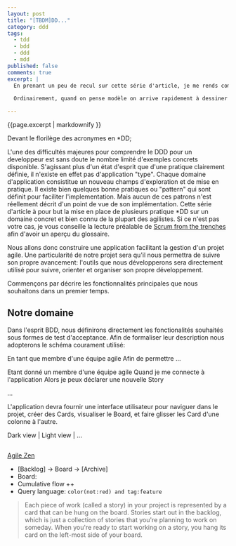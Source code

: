 ```yaml
---
layout: post
title: "[TBDM]DD..."
category: ddd
tags:
  - tdd
  - bdd
  - ddd
  - mdd
published: false
comments: true
excerpt: |
  En prenant un peu de recul sur cette série d'article, je me rends compte que j'ai très vite survollé le domaine pour m'interesser à l'implémentation de l'application. Même si le domaine est relativement clair dans ma tête, il est important que je passe un peu de temps à le mettre à plat: c'est d'ailleurs le but de cette série d'articles.
  
  Ordinairement, quand on pense modèle on arrive rapidement à dessiner une sorte de diagramme de classe. Je ne vais pas y échapper afin d'avoir une base de discussion.

---
```


{{page.excerpt | markdownify }}


Devant le florilège des acronymes en *DD;

L'une des difficultés majeures pour comprendre le DDD pour un developpeur est sans doute le nombre limité d'exemples concrets disponible. S'agissant plus d'un état d'esprit que d'une pratique clairement définie, il n'existe en effet pas d'application "type". Chaque domaine d'application consistitue un nouveau champs d'exploration et de mise en pratique. Il existe bien quelques bonne pratiques ou "pattern" qui sont définit pour faciliter l'implementation. Mais aucun de ces patrons n'est réellement décrit d'un point de vue de son implémentation.
Cette série d'article à pour but la mise en place de plusieurs pratique *DD sur un domaine concret et bien connu de la plupart des agilistes. Si ce n'est pas votre cas, je vous conseille la lecture préalable de [Scrum from the trenches](...) afin d'avoir un aperçu du glossaire.

Nous allons donc construire une application facilitant la gestion d'un projet agile. Une particularité de notre projet sera qu'il nous permettra de suivre son propre avancement: l'outils que nous développerons sera directement utilisé pour suivre, orienter et organiser son propre développement.

Commençons par décrire les fonctionnalités principales que nous souhaitons dans un premier temps.

## Notre domaine

Dans l'esprit BDD, nous définirons directement les fonctionalités souhaités sous formes de test d'acceptance. Afin de formaliser leur description nous adopterons le schéma courament utilisé:

En tant que membre d'une équipe agile
Afin de permettre ...

Etant donné un membre d'une équipe agile
Quand je me connecte à l'application
Alors je peux déclarer une nouvelle Story


...

L'application devra fournir une interface utilisateur pour naviguer dans le projet, créer des Cards, visualiser le Board, et faire glisser les Card d'une colonne à l'autre.

Dark view                 | Light view
                          |
                          ...

##



[Agile Zen](http://www.agilezen.com/)
* [Backlog] -> Board -> [Archive]
* Board: 
* Cumulative flow ++
* Query language: `color(not:red) and tag:feature`

> Each piece of work (called a story) in your project is represented by a card that can be hung on the board. Stories start out in the backlog, which is just a collection of stories that you're planning to work on someday. When you're ready to start working on a story, you hang its card on the left-most side of your board.










